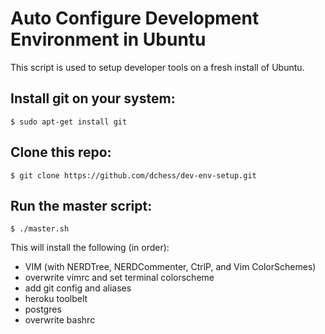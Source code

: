 # Auto Configure Development Environment in Ubuntu
This script is used to setup developer tools on a fresh install of Ubuntu.

## Install git on your system:

```
$ sudo apt-get install git
```

## Clone this repo:

```
$ git clone https://github.com/dchess/dev-env-setup.git
```

## Run the master script:

```
$ ./master.sh
```

This will install the following (in order):

- VIM (with NERDTree, NERDCommenter, CtrlP, and Vim ColorSchemes)
- overwrite  vimrc and set terminal colorscheme
- add git config and aliases
- heroku toolbelt
- postgres
- overwrite bashrc

